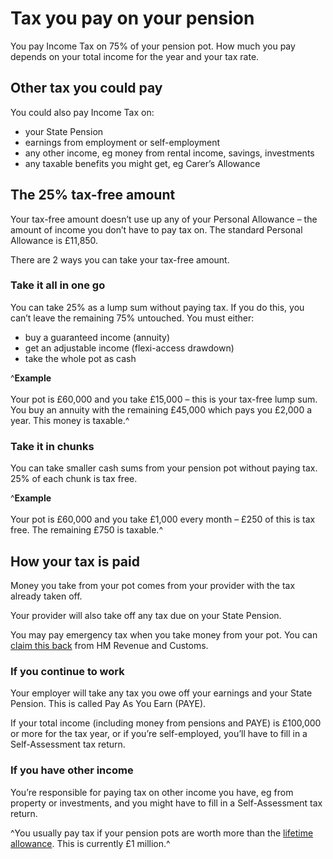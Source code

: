# Tax you pay on your pension

You pay Income Tax on 75% of your pension pot. How much you pay depends on your total income for the year and your tax rate.

## Other tax you could pay

You could also pay Income Tax on:

- your State Pension
- earnings from employment or self-employment
- any other income, eg money from rental income, savings, investments
- any taxable benefits you might get, eg Carer’s Allowance

## The 25% tax-free amount

Your tax-free amount doesn’t use up any of your Personal Allowance – the amount of income you don’t have to pay tax on. The standard Personal Allowance is £11,850.

There are 2 ways you can take your tax-free amount.

### Take it all in one go

You can take 25% as a lump sum without paying tax. If you do this, you can’t leave the remaining 75% untouched. You must either:

- buy a guaranteed income (annuity)
- get an adjustable income (flexi-access drawdown)
- take the whole pot as cash

^**Example**<br/><br/>Your pot is £60,000 and you take £15,000 – this is your tax-free lump sum. You buy an annuity with the remaining £45,000 which pays you £2,000 a year. This money is taxable.^

### Take it in chunks

You can take smaller cash sums from your pension pot without paying tax. 25% of each chunk is tax free.

^**Example**<br /><br />Your pot is £60,000 and you take £1,000 every month – £250 of this is tax free. The remaining £750 is taxable.^

## How your tax is paid

Money you take from your pot comes from your provider with the tax already taken off.

Your provider will also take off any tax due on your State Pension.

You may pay emergency tax when you take money from your pot. You can [claim this back](https://www.gov.uk/claim-tax-refund/you-get-a-pension) from HM Revenue and Customs.

### If you continue to work

Your employer will take any tax you owe off your earnings and your State Pension. This is called Pay As You Earn (PAYE).

If your total income (including money from pensions and PAYE) is £100,000 or more for the tax year, or if you’re self-employed, you’ll have to fill in a Self-Assessment tax return.

### If you have other income

You’re responsible for paying tax on other income you have, eg from property or investments, and you might have to fill in a Self-Assessment tax return.

^You usually pay tax if your pension pots are worth more than the [lifetime allowance](https://www.gov.uk/tax-on-your-private-pension/lifetime-allowance). This is currently £1 million.^
